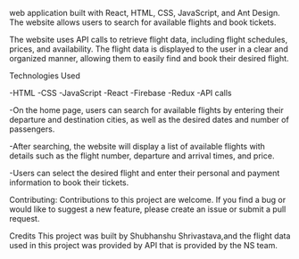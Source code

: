 web application built with React, HTML, CSS, JavaScript, and Ant Design. The website allows users to search for available flights and book tickets.

The website uses API calls to retrieve flight data, including flight schedules, prices, and availability. The flight data is displayed to the user in a clear and organized manner, allowing them to easily find and book their desired flight.

Technologies Used

-HTML
-CSS
-JavaScript
-React
-Firebase
-Redux
-API calls

-On the home page, users can search for available flights by entering their departure and destination cities, as well as the desired dates and number of passengers.

-After searching, the website will display a list of available flights with details such as the flight number, departure and arrival times, and price.

-Users can select the desired flight and enter their personal and payment information to book their tickets.

Contributing:
Contributions to this project are welcome. If you find a bug or would like to suggest a new feature, please create an issue or submit a pull request.

Credits
This project was built by Shubhanshu Shrivastava,and the flight data used in this project was provided by API that is provided by the NS team.
